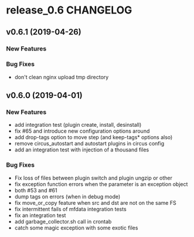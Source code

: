 # release_0.6 CHANGELOG



## v0.6.1 (2019-04-26)

### New Features


### Bug Fixes
- don't clean nginx upload tmp directory





## v0.6.0 (2019-04-01)

### New Features
- add integration test (plugin create, install, desinstall)
- fix #65 and introduce new configuration options around
- add drop-tags option to move step (and keep-tags* options also)
- remove circus_autostart and autostart plugins in circus config
- add an integration test with injection of a thousand files


### Bug Fixes
- Fix loss of files between plugin switch and plugin ungzip or other
- fix exception function errors when the parameter is an exception object
- both #53 and #61
- dump tags on errors (when in debug mode)
- fix move_or_copy feature when src and dst are not on the same FS
- fix intermittent fails of mfdata integration tests
- fix an integration test
- add garbage_collector.sh call in crontab
- catch some magic exception with some exotic files





